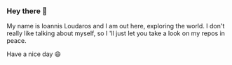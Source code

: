 ### Hey there 👋

My name is Ioannis Loudaros and I am out here, exploring the world. 
I don't really like talking about myself, so I 'll just let you take a look on my repos in peace.

Have a nice day 😄



<!--
**iloudaros/iloudaros** is a ✨ _special_ ✨ repository because its `README.md` (this file) appears on your GitHub profile.

Here are some ideas to get you started:

- 🔭 I’m currently working on ...
- 🌱 I’m currently learning ...
- 👯 I’m looking to collaborate on ...
- 🤔 I’m looking for help with ...
- 💬 Ask me about ...
- 📫 How to reach me: ...
- 😄 Pronouns: ...
- ⚡ Fun fact: ...
-->
